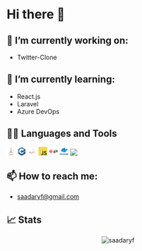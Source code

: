 # Hi there 👋

## 🔭 I’m currently working on:
- Twitter-Clone
## 🌱 I’m currently learning:
- React.js
- Laravel
- Azure DevOps

## 🧑‍💻 Languages and Tools

<code><img height="20" src="https://raw.githubusercontent.com/github/explore/80688e429a7d4ef2fca1e82350fe8e3517d3494d/topics/java/java.png"></code>
<code><img height="20" src="https://raw.githubusercontent.com/github/explore/80688e429a7d4ef2fca1e82350fe8e3517d3494d/topics/cpp/cpp.png"></code>
<code><img height="20" src="https://raw.githubusercontent.com/github/explore/80688e429a7d4ef2fca1e82350fe8e3517d3494d/topics/mysql/mysql.png"></code>
<code><img height="20" src="https://raw.githubusercontent.com/github/explore/80688e429a7d4ef2fca1e82350fe8e3517d3494d/topics/javascript/javascript.png"></code>
<code><img height="20" src="https://raw.githubusercontent.com/github/explore/80688e429a7d4ef2fca1e82350fe8e3517d3494d/topics/git/git.png"></code>
<code><img height="20" src="https://raw.githubusercontent.com/github/explore/80688e429a7d4ef2fca1e82350fe8e3517d3494d/topics/docker/docker.png"></code>
<code><img height="20" src="https://image.flaticon.com/icons/png/512/888/888879.png"></code>

## 📫 How to reach me:
- saadaryf@gmail.com

## 📈 Stats
<p align="center">
   <img src="https://github-readme-stats.vercel.app/api?username=saadaryf&show_icons=true&theme=dark" alt="saadaryf" />
</p>
